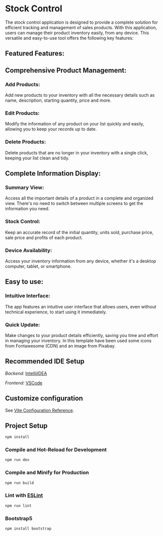 # Stock Control

The stock control application is designed to provide a complete solution for efficient tracking and management of sales products. With this application, users can manage their product inventory easily, from any device. This versatile and easy-to-use tool offers the following key features:

## Featured Features:
## Comprehensive Product Management: 
### Add Products: 
Add new products to your inventory with all the necessary details such as name, description, starting quantity, price and more.
### Edit Products: 
Modify the information of any product on your list quickly and easily, allowing you to keep your records up to date.

### Delete Products: 
Delete products that are no longer in your inventory with a single click, keeping your list clean and tidy.

## Complete Information Display: 

### Summary View:  
Access all the important details of a product in a complete and organized view. There's no need to switch between multiple screens to get the information you need.

### Stock Control: 
Keep an accurate record of the initial quantity, units sold, purchase price, sale price and profits of each product.

### Device Availability: 
Access your inventory information from any device, whether it's a desktop computer, tablet, or smartphone.

## Easy to use:  

### Intuitive Interface: 
The app features an intuitive user interface that allows users, even without technical experience, to start using it immediately.

### Quick Update: 
Make changes to your product details efficiently, saving you time and effort in managing your inventory.
In this template have been used some icons from Fontawesome (CDN) and an image from Pixabay.

## Recommended IDE Setup
<em>Backend: </em>[IntellijIDEA](https://www.jetbrains.com/idea/)

<em>Frontend: </em>[VSCode](https://code.visualstudio.com/)

## Customize configuration

See [Vite Configuration Reference](https://vitejs.dev/config/).

## Project Setup

```sh
npm install
```

### Compile and Hot-Reload for Development

```sh
npm run dev
```

### Compile and Minify for Production

```sh
npm run build
```

### Lint with [ESLint](https://eslint.org/)

```sh
npm run lint
```

### Bootstrap5 
```sh
npm install bootstrap 
```
